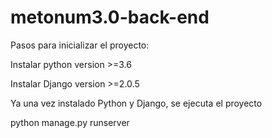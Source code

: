 # metonum3.0-back-end

Pasos para inicializar el proyecto:

Instalar python version >=3.6

Instalar Django version >=2.0.5

Ya una vez instalado Python y Django, se ejecuta el proyecto

python manage.py runserver
